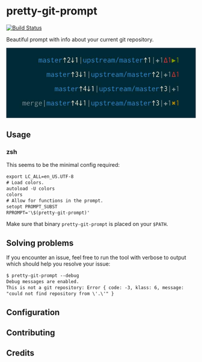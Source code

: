 # pretty-git-prompt

[![Build Status](https://travis-ci.org/TomasTomecek/pretty-git-prompt.svg?branch=master)](https://travis-ci.org/TomasTomecek/pretty-git-prompt)

Beautiful prompt with info about your current git repository.

![Preview of pretty-git-prompt](/data/example.png)

## Usage

### zsh

This seems to be the minimal config required:

```shell
export LC_ALL=en_US.UTF-8
# Load colors.
autoload -U colors
colors
# Allow for functions in the prompt.
setopt PROMPT_SUBST
RPROMPT='\$(pretty-git-prompt)'
```

Make sure that binary `pretty-git-prompt` is placed on your `$PATH`.


## Solving problems

If you encounter an issue, feel free to run the tool with verbose to output which should help you resolve your issue:

```
$ pretty-git-prompt --debug
Debug messages are enabled.
This is not a git repository: Error { code: -3, klass: 6, message: "could not find repository from \'.\'" }
```

## Configuration

## Contributing

## Credits
